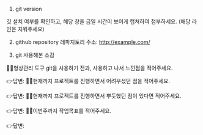 1. git version

깃 설치 여부를 확인하고, 해당 창을 금일 시간이 보이게 캡쳐하여 첨부하세요. (해당 라인은 지워주세요)


2. github repository
레파지토리 주소: http://example.com/

3. git 사용해본 소감

🙋‍♀️형상관리 도구 git을 사용하기 전과, 사용하고 나서 느낀점을 적어주세요.

👉답변: 
🙋‍♀️현재까지 프로젝트를 진행하면서 어려우셨던 점을 적어주세요.

👉답변:
🙋‍♀️현재까지 프로젝트를 진행하면서 뿌듯했던 점이 있다면 적어주세요.

👉답변: 
🙋‍♀️이번주까지 작업목표를 적어주세요.

👉답변: 